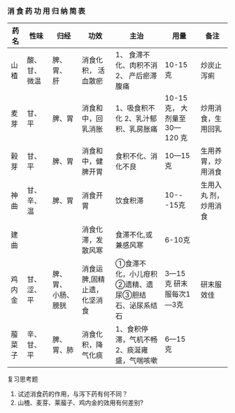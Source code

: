 ### 消 食 药 功 用 归 纳 简 表

| 药名   | 性味          | 归经                 | 功效                        | 主治                                                 | 用量                         | 备注                   |
| ------ | ------------- | -------------------- | --------------------------- | ---------------------------------------------------- | ---------------------------- | ---------------------- |
| 山楂   | 酸、甘、微温  | 脾、胃、 肝          | 消食化积，   活血散瘀       | 1、   食滞不化、肉积不消   2、   产后瘀滞腹痛        | 10-15 克                     | 炒炭止泻痢             |
| 麦芽   | 甘、平        | 脾、胃               | 消食和中，回乳消胀          | 1、吸食积不化 2、乳汁郁积、乳房胀痛                  | 10-15 克， 大剂量至30—120 克 | 炒用消食，生用回乳     |
| 榖芽   | 甘、平        | 脾、胃               | 消食和中，健脾开胃          | 食积不化、消化不良                                   | 10—15克                      | 生用养胃，炒用消食     |
| 神曲   | 甘、辛、温    | 脾、胃               | 消食开胃                    | 饮食积滞                                             | 10---15克                    | 生用入丸 剂，炒用消 食 |
| 建曲   |               |                      | 消食化滞，发散风寒          | 食滞不化,或兼感风寒                                  | 6-10克                       |                        |
| 鸡内金 | 甘、涩、   平 | 脾、胃、 小肠、 膀胱 | 消食运脾,固精止遗，化坚消食 | ①食滞不化，小儿疳积   ②遗精、遗尿③胆结石、泌尿系结石 | 3—15 克 研末服每次1—3克      | 研末服效佳             |
| 菔菜子 | 辛、甘、平    | 脾、胃、肺           | 消食化积，降气化痰          | 1、食积停滞，气机不畅 2、痰涎雍盛，气喘咳嗽          | 6—15 克                      |                        |



复习思考题

1. 试述消食药的作用，与泻下药有何不同？
2. 山楂、麦芽、莱菔子、鸡内金的效用有何差别?
